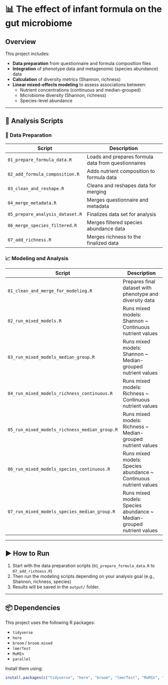 # 📊 The effect of infant formula on the gut microbiome

## Overview
This project includes:
  
- **Data preparation** from questionnaire and formula composition files  
- **Integration** of phenotype data and metagenomic (species abundance) data  
- **Calculation** of diversity metrics (Shannon, richness)  
- **Linear mixed-effects modeling** to assess associations between:
  - Nutrient concentrations (continuous and median-grouped)
  - Microbiome diversity (Shannon, richness)
  - Species-level abundance

---

## 📜 Analysis Scripts

### 🧹 Data Preparation

| Script | Description |
|--------|-------------|
| `01_prepare_formula_data.R` | Loads and prepares formula data from questionnaires |
| `02_add_formula_composition.R` | Adds nutrient composition to formula data |
| `03_clean_and_reshape.R` | Cleans and reshapes data for merging |
| `04_merge_metadata.R` | Merges questionnaire and metadata |
| `05_prepare_analysis_dataset.R` | Finalizes data set for analysis |
| `06_merge_species_filtered.R` | Merges filtered species abundance data |
| `07_add_richness.R` | Merges richness to the finalized data|

### 📈 Modeling and Analysis

| Script | Description |
|--------|-------------|
| `01_clean_and_merge_for_modeling.R` | Prepares final dataset with phenotype and diversity data |
| `02_run_mixed_models.R` | Runs mixed models: Shannon ~ Continuous nutrient values |
| `03_run_mixed_models_median_group.R` | Runs mixed models: Shannon ~ Median-grouped nutrient values |
| `04_run_mixed_models_richness_continuous.R` | Runs mixed models: Richness ~ Continuous nutrient values |
| `05_run_mixed_models_richness_median_group.R` | Runs mixed models: Richness ~ Median-grouped nutrient values |
| `06_run_mixed_models_species_continuous.R` | Runs mixed models: Species abundance ~ Continuous nutrient values |
| `07_run_mixed_models_species_median_group.R` | Runs mixed models: Species abundance ~ Median-grouped nutrient values |

---

## ▶️ How to Run

1. Start with the data preparation scripts (`01_prepare_formula_data.R` to `07_add_richness.R`)
2. Then run the modeling scripts depending on your analysis goal (e.g., Shannon, richness, species)
3. Results will be saved in the `output/` folder.

---

## 📦 Dependencies

This project uses the following R packages:

- `tidyverse`
- `here`
- `broom` / `broom.mixed`
- `lmerTest`
- `MuMIn`
- `parallel`

Install them using:

```r
install.packages(c("tidyverse", "here", "broom", "lmerTest", "MuMIn", "parallel"))

